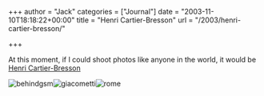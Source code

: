 +++
author = "Jack"
categories = ["Journal"]
date = "2003-11-10T18:18:22+00:00"
title = "Henri Cartier-Bresson"
url = "/2003/henri-cartier-bresson/"

+++

At this moment, if I could shoot photos like anyone in the world, it would be [Henri Cartier-Bresson][1]

![behindgsm][2]![giacometti][3]![rome][4]

 [1]: http://www.peterfetterman.com/artists/cb/cb_sm.html "Henri Cartier-Bresson"
 [2]: /images/blog/behindgsl_sm.jpg
 [3]: /images/blog/giacometti_sm.jpg
 [4]: /images/blog/rome_sm.jpg
